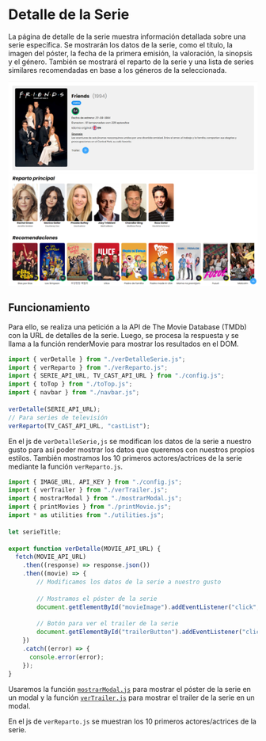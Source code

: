 # Detalle de la Serie

La página de detalle de la serie muestra información detallada sobre una serie específica. Se mostrarán los datos de la serie, como el título, la imagen del póster, la fecha de la primera emisión, la valoración, la sinopsis y el género. También se mostrará el reparto de la serie y una lista de series similares recomendadas en base a los géneros de la seleccionada.

![DetalleSerie](images/serie1.png)
![DetalleSerie2](images/serie2.png)

## Funcionamiento

Para ello, se realiza una petición a la API de The Movie Database (TMDb) con la URL de detalles de la serie. Luego, se procesa la respuesta y se llama a la función renderMovie para mostrar los resultados en el DOM.

```javascript title="mainDetalleSerie.js"
import { verDetalle } from "./verDetalleSerie.js";
import { verReparto } from "./verReparto.js";
import { SERIE_API_URL, TV_CAST_API_URL } from "./config.js";
import { toTop } from "./toTop.js";
import { navbar } from "./navbar.js";

verDetalle(SERIE_API_URL);
// Para series de televisión
verReparto(TV_CAST_API_URL, "castList");
```

En el js de `verDetalleSerie,js` se modifican los datos de la serie a nuestro gusto para así poder mostrar los datos que queremos con nuestros propios estilos. También mostramos los 10 primeros actores/actrices de la serie mediante la función `verReparto.js`.

```javascript title="verDetalleSerie.js"
import { IMAGE_URL, API_KEY } from "./config.js";
import { verTrailer } from "./verTrailer.js";
import { mostrarModal } from "./mostrarModal.js";
import { printMovies } from "./printMovie.js";
import * as utilities from "./utilities.js";

let serieTitle;

export function verDetalle(MOVIE_API_URL) {
  fetch(MOVIE_API_URL)
    .then((response) => response.json())
    .then((movie) => {
        // Modificamos los datos de la serie a nuestro gusto
        
        // Mostramos el póster de la serie
        document.getElementById("movieImage").addEventListener("click", () => mostrarModal(imageUrl));

        // Botón para ver el trailer de la serie
        document.getElementById("trailerButton").addEventListener("click", () => verTrailer(movieTitle));
    })
    .catch((error) => {
      console.error(error);
    });
}
```

Usaremos la función [`mostrarModal.js`](funciones.md/#mostrarmodal) para mostrar el póster de la serie en un modal y la función [`verTrailer.js`](funciones.md/#vertrailer) para mostrar el trailer de la serie en un modal.



En el js de `verReparto.js` se muestran los 10 primeros actores/actrices de la serie.

